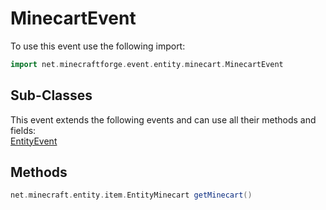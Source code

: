# MinecartEvent

To use this event use the following import:
```groovy
import net.minecraftforge.event.entity.minecart.MinecartEvent
```

## Sub-Classes
This event extends the following events and can use all their methods and fields: <br>
[EntityEvent](entity_event.md)

## Methods
```groovy
net.minecraft.entity.item.EntityMinecart getMinecart()
```

